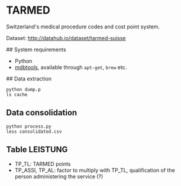# TARMED 

Switzerland's medical procedure codes and cost point system.

Dataset: http://datahub.io/dataset/tarmed-suisse

## System requirements
- Python
- [mdbtools](http://mdbtools.sourceforge.net/), available through `apt-get`, `brew` etc.

## Data extraction
```
python dump.p
ls cache
```

## Data consolidation
```
python process.py
less consolidated.csv
```

## Table LEISTUNG

- TP_TL: TARMED points
- TP_ASSI, TP_AL: factor to multiply with TP_TL, qualification of the person administering the service (?)
